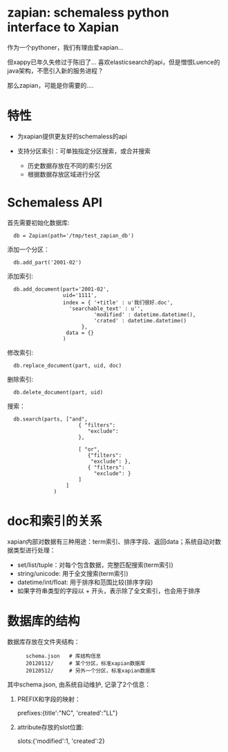 zapian: schemaless python interface to Xapian
===============================================

作为一个pythoner，我们有理由爱xapian... 

但xappy已年久失修过于陈旧了... 喜欢elasticsearch的api，但是憎恨Luence的java架构，不愿引入新的服务进程？

那么zapian，可能是你需要的....

特性
=============

- 为xapian提供更友好的schemaless的api
- 支持分区索引：可单独指定分区搜索，或合并搜索

  - 历史数据存放在不同的索引分区
  - 根据数据存放区域进行分区

Schemaless API
====================
首先需要初始化数据库:

      db = Zapian(path='/tmp/test_zapian_db')

添加一个分区：

      db.add_part('2001-02')

添加索引:

      db.add_document(part='2001-02', 
                      uid='1111', 
                      index = { '+title' : u'我们很好.doc', 
		                'searchable_text' : u'', 
                                'modified' : datetime.datetime(), 
                                'crated' : datetime.datetime()
                            },
                       data = {}
                      )

修改索引:

      db.replace_document(part, uid, doc)

删除索引:

      db.delete_document(part, uid)

搜索：

      db.search(parts, ["and",
                           { "filters":
                              "exclude":
                           },

                           [ "or",
                              {"filters":
                               "exclude": },
                              { "filters":
                                "exclude": }
                           ]
                       ]
                   )


doc和索引的关系
=======================
xapian内部对数据有三种用途：term索引、排序字段、返回data；系统自动对数据类型进行处理：

- set/list/tuple：对每个包含数据，完整匹配搜索(term索引)
- string/unicode: 用于全文搜索(term索引)
- datetime/int/float: 用于排序和范围比较(排序字段)
- 如果字符串类型的字段以 + 开头，表示除了全文索引，也会用于排序

数据库的结构
===================
数据库存放在文件夹结构：

          schema.json   # 库结构信息
          20120112/     # 某个分区，标准xapian数据库
          20120512/     # 另外一个分区，标准xapian数据库

其中schema.json, 由系统自动维护, 记录了2个信息：

1. PREFIX和字段的映射： 

      prefixes:{title':"NC", 'created':"LL"}
      
2. attribute存放的slot位置: 

      slots:{'modified':1, 'created':2}
